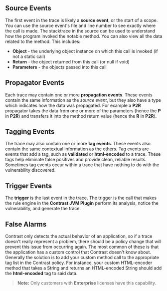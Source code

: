 <!--
title: "Analyze Findings"
description: "Explanation of vulnerability findings"
tags: "user vulnerabilities analyze findings quick start guide"
-->


## Source Events

The first event in the trace is likely a **source event**, or the start of a scope. You can use the source event's file and line number to see exactly where the call is made. The stacktrace in the source can be used to understand how the program invoked the notable method. You can also view all the data related to the method. This includes:

* **Object** - the underlying object instance on which this call is invoked (if not a static call)
* **Return** - the object returned from this call (or null if void)
* **Parameters** - the objects passed into this call

## Propagator Events

Each trace may contain one or more **propagation events**. These events contain the same information as the *source event*, but they also have a type which indicates how the data was propagated. For example a **P2R** propagator takes the data from one or more of the parameters (hence the **P** in **P2R**) and transfers it into the method return value (hence the **R** in **P2R**).


## Tagging Events

The trace may also contain one or more **tag events**. These events also contain the same contextual information as the others. Tag events are events that add a tag, such as **validated** or **html-encoded** to a trace. These tags help eliminate false positives and provide clean, reliable results. Sometimes tag events occur within a trace that have nothing to do with the vulnerability discovered.

## Trigger Events

The **trigger** is the last event in the trace. The trigger is the call that makes the rule engine in the **Contrast JVM Plugin** perform its analysis, notice the vulnerability, and generate the trace.


## False Alarms

Contrast only detects the actual behavior of an application, so if a trace doesn't really represent a problem, there should be a policy change that will prevent this issue from occurring again. The most common of these is that the application has a custom control that Contrast doesn't know about. Generally the solution is to add your custom method call to the appropriate tag list in the Contrast policy. For instance, your custom HTML-encoder method that takes a String and returns an HTML-encoded String should add the **html-encoded** tag to said data.

>**Note:** Only customers with **Enterprise** licenses have this capability.
